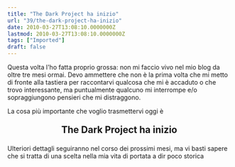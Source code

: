 ```yaml
---
title: "The Dark Project ha inizio"
url: "39/the-dark-project-ha-inizio"
date: 2010-03-27T13:08:10.0000000Z
lastmod: 2010-03-27T13:08:10.0000000Z
tags: ["Imported"]
draft: false
---
```

<p>Questa volta l'ho fatta proprio grossa: non mi faccio vivo nel mio blog da oltre tre mesi ormai. Devo ammettere che non è la prima volta che mi metto di fronte alla tastiera per raccontarvi qualcosa che mi è accaduto o che trovo interessante, ma puntualmente qualcuno mi interrompe e/o sopraggiungono pensieri che mi distraggono.</p>
<p>La cosa più importante che voglio trasmettervi oggi è</p>
<p style="text-align: center; font-size:150%; "><strong>The Dark Project ha inizio</strong></p>
<p>Ulteriori dettagli seguiranno nel corso dei prossimi mesi, ma vi basti sapere che si tratta di una scelta nella mia vita di portata a dir poco storica <img alt="" src="http://www.vifani.com/fckeditor/editor/images/smiley/default/icon_smile.gif" /></p>